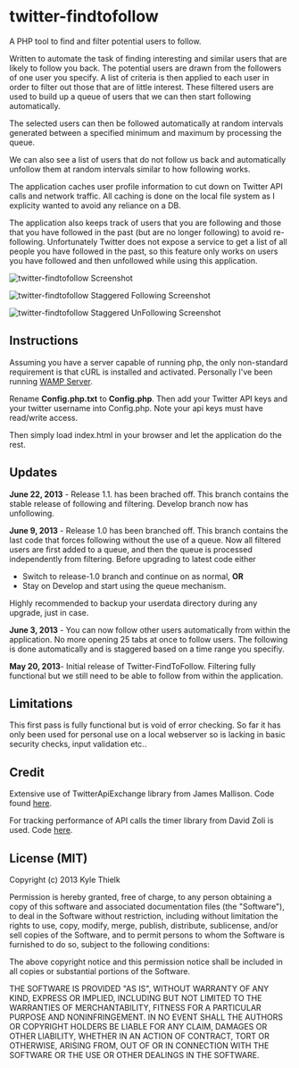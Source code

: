 twitter-findtofollow
====================

A PHP tool to find and filter potential users to follow.

Written to automate the task of finding interesting and similar users that are likely to follow you back. The potential users are drawn from the followers of one user you specify. A list of criteria is then applied to each user in order to filter out those that are of little interest. These filtered users are used to build up a queue of users that we can then start following automatically.

The selected users can then be followed automatically at random intervals generated between a specified minimum and maximum by processing the queue.

We can also see a list of users that do not follow us back and automatically unfollow them at random intervals similar to how following works. 

The application caches user profile information to cut down on Twitter API calls and network traffic. All caching is done on the local file system as I explicity wanted to avoid any reliance on a DB.

The application also keeps track of users that you are following and those that you have followed in the past (but are no longer following) to avoid re-following. Unfortunately Twitter does not expose a service to get a list of all people you have followed in the past, so this feature only works on users you have followed and then unfollowed while using this application.

![twitter-findtofollow Screenshot](https://github.com/kylethielk/twitter-findtofollow/blob/develop/images/screenshot.png?raw=true)

![twitter-findtofollow Staggered Following Screenshot](https://github.com/kylethielk/twitter-findtofollow/blob/develop/images/screenshot-2.png?raw=true)

![twitter-findtofollow Staggered UnFollowing Screenshot](https://github.com/kylethielk/twitter-findtofollow/blob/develop/images/screenshot-3.png?raw=true)

Instructions
------------

Assuming you have a server capable of running php, the only non-standard requirement is that cURL is installed and activated. Personally I've been running [WAMP Server](http://www.wampserver.com/).

Rename **Config.php.txt** to **Config.php**. Then add your Twitter API keys and your twitter username into Config.php. Note your api keys must have read/write access.

Then simply load index.html in your browser and let the application do the rest.

Updates
-------

**June 22, 2013** - Release 1.1. has been brached off. This branch contains the stable release of following and filtering. Develop branch now has unfollowing.

**June 9, 2013** - Release 1.0 has been branched off. This branch contains the last code that forces following without the use of a queue. Now all filtered users are first added to a queue, and then the queue is processed independently from filtering.  Before upgrading to latest code either 

- Switch to release-1.0 branch and continue on as normal, **OR**
- Stay on Develop and start using the queue mechanism.

Highly recommended to backup your userdata directory during any upgrade, just in case.

**June 3, 2013** - You can now follow other users automatically from within the application. No more opening 25 tabs at once to follow users. The following is done automatically and is staggered based on a time range you specifiy. 

**May 20, 2013**- Initial release of Twitter-FindToFollow. Filtering fully functional but we still need to be able to follow from within the application.

Limitations
-----------

This first pass is fully functional but is void of error checking. So far it has only been used for personal use on a local webserver so is lacking in basic security checks, input validation  etc..

Credit
------

Extensive use of TwitterApiExchange library from James Mallison. Code found [here](http://github.com/j7mbo/twitter-api-php).

For tracking performance of API calls the timer library from David Zoli is used. Code [here](https://github.com/davidzoli/php-timer-class).

License (MIT)
-------------

Copyright (c) 2013 Kyle Thielk

Permission is hereby granted, free of charge, to any person obtaining a copy
of this software and associated documentation files (the "Software"), to deal
in the Software without restriction, including without limitation the rights
to use, copy, modify, merge, publish, distribute, sublicense, and/or sell
copies of the Software, and to permit persons to whom the Software is
furnished to do so, subject to the following conditions:

The above copyright notice and this permission notice shall be included in
all copies or substantial portions of the Software.

THE SOFTWARE IS PROVIDED "AS IS", WITHOUT WARRANTY OF ANY KIND, EXPRESS OR
IMPLIED, INCLUDING BUT NOT LIMITED TO THE WARRANTIES OF MERCHANTABILITY,
FITNESS FOR A PARTICULAR PURPOSE AND NONINFRINGEMENT. IN NO EVENT SHALL THE
AUTHORS OR COPYRIGHT HOLDERS BE LIABLE FOR ANY CLAIM, DAMAGES OR OTHER
LIABILITY, WHETHER IN AN ACTION OF CONTRACT, TORT OR OTHERWISE, ARISING FROM,
OUT OF OR IN CONNECTION WITH THE SOFTWARE OR THE USE OR OTHER DEALINGS IN
THE SOFTWARE.

